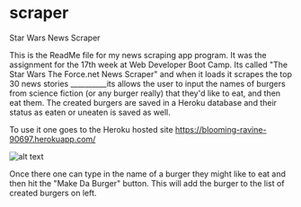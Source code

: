 # scraper
Star Wars News Scraper

This is the ReadMe file for my news scraping app program. It was the assignment for the 17th week at Web Developer Boot Camp.  Its called "The Star Wars The Force.net News Scraper" and when it loads it scrapes the top 30 news stories __________its allows the user to input the names of burgers from science fiction (or any burger really) that they'd like to eat, and then eat them.  The created burgers are saved in a Heroku database and their status as eaten or uneaten is saved as well. 

To use it one goes to the Heroku hosted site https://blooming-ravine-90697.herokuapp.com/

![alt text](readme_pics/Image1.jpg?raw=true "1st pic") 

Once there one can type in the name of a burger they might like to eat and then hit the "Make Da Burger" button.  This will add the burger to the list of created burgers on left.  
